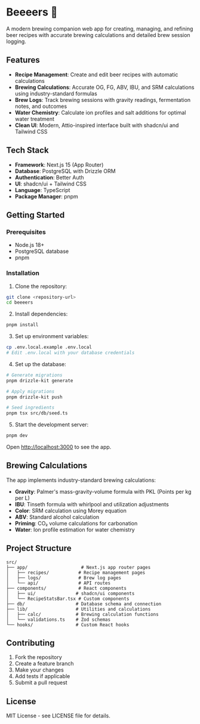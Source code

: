 # Beeeers 🍺

A modern brewing companion web app for creating, managing, and refining beer recipes with accurate brewing calculations and detailed brew session logging.

## Features

- **Recipe Management**: Create and edit beer recipes with automatic calculations
- **Brewing Calculations**: Accurate OG, FG, ABV, IBU, and SRM calculations using industry-standard formulas
- **Brew Logs**: Track brewing sessions with gravity readings, fermentation notes, and outcomes
- **Water Chemistry**: Calculate ion profiles and salt additions for optimal water treatment
- **Clean UI**: Modern, Attio-inspired interface built with shadcn/ui and Tailwind CSS

## Tech Stack

- **Framework**: Next.js 15 (App Router)
- **Database**: PostgreSQL with Drizzle ORM
- **Authentication**: Better Auth
- **UI**: shadcn/ui + Tailwind CSS
- **Language**: TypeScript
- **Package Manager**: pnpm

## Getting Started

### Prerequisites

- Node.js 18+ 
- PostgreSQL database
- pnpm

### Installation

1. Clone the repository:
```bash
git clone <repository-url>
cd beeeers
```

2. Install dependencies:
```bash
pnpm install
```

3. Set up environment variables:
```bash
cp .env.local.example .env.local
# Edit .env.local with your database credentials
```

4. Set up the database:
```bash
# Generate migrations
pnpm drizzle-kit generate

# Apply migrations
pnpm drizzle-kit push

# Seed ingredients
pnpm tsx src/db/seed.ts
```

5. Start the development server:
```bash
pnpm dev
```

Open [http://localhost:3000](http://localhost:3000) to see the app.

## Brewing Calculations

The app implements industry-standard brewing calculations:

- **Gravity**: Palmer's mass-gravity-volume formula with PKL (Points per kg per L)
- **IBU**: Tinseth formula with whirlpool and utilization adjustments
- **Color**: SRM calculation using Morey equation
- **ABV**: Standard alcohol calculation
- **Priming**: CO₂ volume calculations for carbonation
- **Water**: Ion profile estimation for water chemistry

## Project Structure

```
src/
├── app/                    # Next.js app router pages
│   ├── recipes/           # Recipe management pages
│   ├── logs/              # Brew log pages
│   └── api/               # API routes
├── components/            # React components
│   ├── ui/               # shadcn/ui components
│   └── RecipeStatsBar.tsx # Custom components
├── db/                   # Database schema and connection
├── lib/                  # Utilities and calculations
│   ├── calc/             # Brewing calculation functions
│   └── validations.ts    # Zod schemas
└── hooks/                # Custom React hooks
```

## Contributing

1. Fork the repository
2. Create a feature branch
3. Make your changes
4. Add tests if applicable
5. Submit a pull request

## License

MIT License - see LICENSE file for details.
